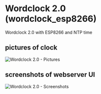 # Wordclock 2.0 (wordclock_esp8266)

Wordclock 2.0 with ESP8266 and NTP time

## pictures of clock
<img src="https://techniccontroller.de/wp-content/uploads/modes_images2.png" title="Wordclock 2.0 - Pictures"/>

## screenshots of webserver UI
<img src="https://techniccontroller.de/wp-content/uploads/modes_screenshots.png" title="Wordclock 2.0 - Screenshots"/>

